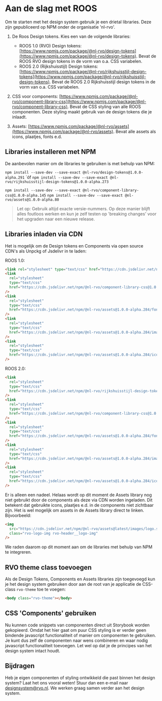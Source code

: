 # Aan de slag met ROOS

Om te starten met het design system gebruik je een drietal libraries.
Deze zijn gepubliceerd op NPM onder de organisatie 'nl-rvo'.

1. De Roos Design tokens. Kies een van de volgende libraries:

   - ROOS 1.0 (RVO) Design tokens: [https://www.npmjs.com/package/@nl-rvo/design-tokens](https://www.npmjs.com/package/@nl-rvo/design-tokens).
     Bevat de ROOS RVO design tokens in de vorm van o.a. CSS variabelen.
   - ROOS 2.0 (Rijkshuisstijl) Design tokens: [https://www.npmjs.com/package/@nl-rvo/rijkshuisstijl-design-tokens](https://www.npmjs.com/package/@nl-rvo/rijkshuisstijl-design-tokens).
     Bevat de ROOS 2.0 Rijkshuisstijl design tokens in de vorm van o.a. CSS variabelen.

2. CSS voor components: [https://www.npmjs.com/package/@nl-rvo/component-library-css](https://www.npmjs.com/package/@nl-rvo/component-library-css). Bevat de CSS styling van alle ROOS componenten. Deze styling maakt gebruik van de design tokens die je inlaadt.

3. Assets: [https://www.npmjs.com/package/@nl-rvo/assets](https://www.npmjs.com/package/@nl-rvo/assets).
   Bevat alle assets als icons, plaatjes, fonts e.d.

## Libraries installeren met NPM

De aanbevolen manier om de libraries te gebruiken is met behulp van NPM:

`npm install --save-dev --save-exact @nl-rvo/design-tokens@1.0.0-alpha.291`
´óf `npm install --save-dev --save-exact @nl-rvo/rijkshuisstijl-design-tokens@1.0.0-alpha.273`

`npm install --save-dev --save-exact @nl-rvo/component-library-css@1.0.0-alpha.145`
`npm install --save-dev --save-exact @nl-rvo/assets@1.0.0-alpha.80`

> Let op: Gebruik altijd exacte versie-nummers. Op deze manier blijft alles foutloos werken en kun je zelf testen op 'breaking changes' voor het upgraden naar een nieuwe release.

## Libraries inladen via CDN

Het is mogelijk om de Design tokens en Components via open source CDN's als Unpckg of Jsdelivr in te laden:

ROOS 1.0:

```html
<link rel="stylesheet" type="text/css" href="https://cdn.jsdelivr.net/npm/@nl-rvo/design-tokens@1.0.0-alpha.291" />
<link
  rel="stylesheet"
  type="text/css"
  href="https://cdn.jsdelivr.net/npm/@nl-rvo/component-library-css@1.0.0-alpha.349"
/>
<link
  rel="stylesheet"
  type="text/css"
  href="https://cdn.jsdelivr.net/npm/@nl-rvo/assets@1.0.0-alpha.284/fonts/index.css"
/>
<link
  rel="stylesheet"
  type="text/css"
  href="https://cdn.jsdelivr.net/npm/@nl-rvo/assets@1.0.0-alpha.284/images/index.css"
/>
<link
  rel="stylesheet"
  type="text/css"
  href="https://cdn.jsdelivr.net/npm/@nl-rvo/assets@1.0.0-alpha.284/icons/index.css"
/>
```

ROOS 2.0:

```html
<link
  rel="stylesheet"
  type="text/css"
  href="https://cdn.jsdelivr.net/npm/@nl-rvo/rijkshuisstijl-design-tokens@1.0.0-alpha.274"
/>
<link
  rel="stylesheet"
  type="text/css"
  href="https://cdn.jsdelivr.net/npm/@nl-rvo/component-library-css@1.0.0-alpha.349"
/>
<link
  rel="stylesheet"
  type="text/css"
  href="https://cdn.jsdelivr.net/npm/@nl-rvo/assets@1.0.0-alpha.284/fonts/index.css"
/>
<link
  rel="stylesheet"
  type="text/css"
  href="https://cdn.jsdelivr.net/npm/@nl-rvo/assets@1.0.0-alpha.284/images/index.css"
/>
<link
  rel="stylesheet"
  type="text/css"
  href="https://cdn.jsdelivr.net/npm/@nl-rvo/assets@1.0.0-alpha.284/icons/index.css"
/>
```

Er is alleen een nadeel. Helaas wordt op dit moment de Assets library nog niet gebruikt door de components als deze via CDN worden ingeladen. Dit betekent dat gebruikte icons, plaatjes e.d. in de components niet zichtbaar zijn.
Het is wel mogelijk om assets in de Assets library direct te linken. Bijvoorbeeld:

```html
<img
  src="https://cdn.jsdelivr.net/npm/@nl-rvo/assets@latest/images/logo.svg"
  class="rvo-logo-img rvo-header__logo-img"
/>
```

We raden daarom op dit moment aan om de libraries met behulp van NPM te integreren.

## RVO theme class toevoegen

Als de Design Tokens, Components en Assets libraries zijn toegevoegd kun je het design system gebruiken door aan de root van je applicatie de CSS-class `rvo-theme` toe te voegen:

```html
<body class="rvo-theme"></body>
```

## CSS 'Components' gebruiken

Nu kunnen code snippets van componenten direct uit Storybook worden gekopieerd. Omdat het hier gaat om puur CSS styling is er verder geen bindende javascript functionaliteit of manier om componenten te gebruiken. Je kunt dus zelf de componenten naar wens combineren en waar nodig javascript functionaliteit toevoegen. Let wel op dat je de principes van het design system intact houdt.

## Bijdragen

Heb je eigen componenten of styling ontwikkeld die past binnen het design system? Laat het ons vooral weten!
Stuur dan een e-mail naar [designsystem@rvo.nl](mailto:designsystem@rvo.nl).
We werken graag samen verder aan het design system.
